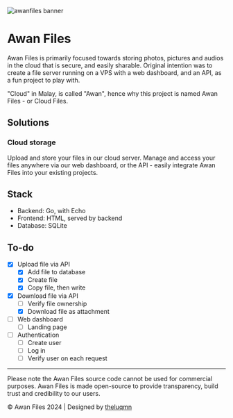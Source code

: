 ![awanfiles banner](https://github.com/user-attachments/assets/1bc1c9e2-acbf-4842-93ad-884ab814cef6)

# Awan Files

Awan Files is primarily focused towards storing photos, pictures and audios in the cloud that is secure, and easily sharable. Original intention was to create a file server running on a VPS with a web dashboard, and an API, as a fun project to play with.

"Cloud" in Malay, is called "Awan", hence why this project is named Awan Files - or Cloud Files.

## Solutions

### Cloud storage

Upload and store your files in our cloud server. Manage and access your files anywhere via our web dashboard, or the API - easily integrate Awan Files into your existing projects.

## Stack

- Backend: Go, with Echo
- Frontend: HTML, served by backend
- Database: SQLite

## To-do

- [x] Upload file via API
  - [x] Add file to database
  - [x] Create file
  - [x] Copy file, then write
- [x] Download file via API
  - [ ] Verify file ownership
  - [x] Download file as attachment
- [ ] Web dashboard
  - [ ] Landing page
- [ ] Authentication
  - [ ] Create user
  - [ ] Log in
  - [ ] Verify user on each request

----

Please note the Awan Files source code cannot be used for commercial purposes. Awan Files is made open-source to provide transparency, build trust and credibility to our users.

© Awan Files 2024 | Designed by [theluqmn](theluqmn.github.io)
